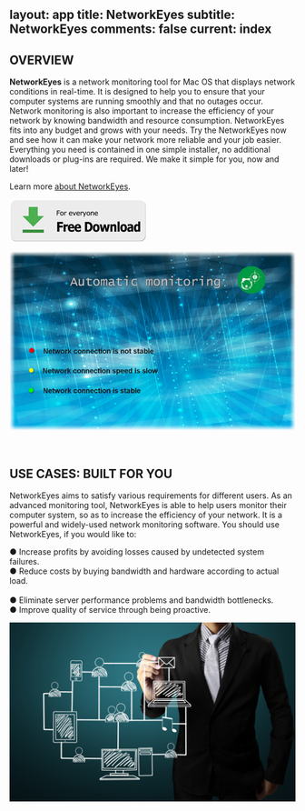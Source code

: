 layout: app
title: NetworkEyes
subtitle: NetworkEyes
comments: false
current: index
---


## OVERVIEW

**NetworkEyes** is a network monitoring tool for Mac OS that displays network conditions in real-time. It is designed to help you to ensure that your computer systems are running smoothly and that no outages occur. Network monitoring is also important to increase the efficiency of your network by knowing bandwidth and resource consumption. NetworkEyes fits into any budget and grows with your needs. Try the NetworkEyes now and see how it can make your network more reliable and your job easier. Everything you need is contained in one simple installer, no additional downloads or plug-ins are required. We make it simple for you, now and later!

Learn more [about NetworkEyes](./features.html).

[![](../../../asset/images/free-download.png)](./download.html)

<!-- ![](./images/screens/s2_953x525.png) -->
![](./images/screens/networkeyes_800x500.jpg)

<br>

## USE CASES: BUILT FOR YOU
 NetworkEyes aims to satisfy various requirements for different users. As an advanced monitoring tool, NetworkEyes is able to help users monitor their computer system, so as to increase the efficiency of your network. It is a powerful and widely-used network monitoring software. You should use NetworkEyes, if you would like to:  

● Increase profits by avoiding losses caused by undetected system failures.
<br>
● Reduce costs by buying bandwidth and hardware according to actual load.                                          
<br>
● Eliminate server performance problems and bandwidth bottlenecks.
<br>
● Improve quality of service through being proactive.
<br>

![](./images/screens/networkeyes_1440x900.jpg)